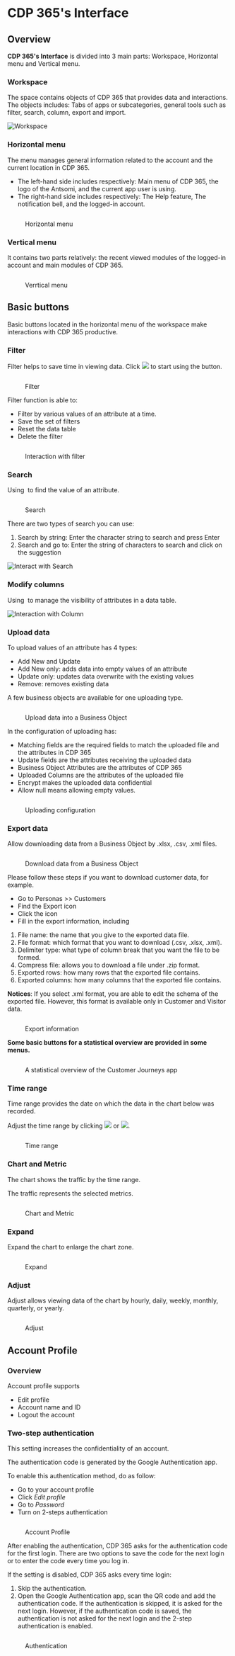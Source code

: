 # CDP 365's Interface

## Overview

**CDP 365's Interface** is divided into 3 main parts: Workspace, Horizontal menu and Vertical menu.

### Workspace

The space contains objects of CDP 365 that provides data and interactions. The objects includes: Tabs of apps or subcategories, general tools such as filter, search, column, export and import.&#x20;

![Workspace](<../.gitbook/assets/image (401).png>)

### Horizontal menu

The menu manages general information related to the account and the current location in CDP 365.

* The left-hand side includes respectively: Main menu of CDP 365, the logo of the Antsomi, and the current app user is using.
* The right-hand side includes respectively: The Help feature, The notification bell, and the logged-in account.

<figure><img src="../.gitbook/assets/image (1150).png" alt=""><figcaption><p>Horizontal menu</p></figcaption></figure>

### Vertical menu

It contains two parts relatively: the recent viewed modules of the logged-in account and main modules of CDP 365.

&#x20;

<figure><img src="../.gitbook/assets/image (2374).png" alt=""><figcaption><p>Verrtical menu</p></figcaption></figure>

## Basic buttons

Basic buttons located in the horizontal menu of the workspace make interactions with CDP 365 productive.

### Filter

Filter helps to save time in viewing data. Click ![](<../.gitbook/assets/image (1831).png>) to start using the button.&#x20;

<figure><img src="../.gitbook/assets/image (2300).png" alt=""><figcaption><p>Filter</p></figcaption></figure>

Filter function is able to:&#x20;

* Filter by various values of an attribute at a time.&#x20;
* Save the set of filters&#x20;
* Reset the data table
* Delete the filter

<figure><img src="../.gitbook/assets/image (1009).png" alt=""><figcaption><p>Interaction with filter</p></figcaption></figure>

### Search

Using <img src="../.gitbook/assets/image (1859).png" alt="" data-size="line"> to find the value of an attribute.

<figure><img src="../.gitbook/assets/image (1041).png" alt=""><figcaption><p>Search </p></figcaption></figure>

There are two types of search you can use:&#x20;

1. Search by string: Enter the character string to search and press Enter&#x20;
2. Search and go to: Enter the string of characters to search and click on the suggestion

![Interact with Search](../.gitbook/assets/antsomi-search.gif)

### Modify columns

Using <img src="../.gitbook/assets/image (908).png" alt="" data-size="original"> to manage the visibility of attributes in a data table.&#x20;

![Interaction with Column](../.gitbook/assets/antsomi-modify-column.gif)

### Upload data <a href="#upload-data" id="upload-data"></a>

To upload values of an attribute has 4 types:&#x20;

* &#x20;Add New and Update&#x20;
* Add New only: adds data into empty values of an attribute&#x20;
* Update only: updates data overwrite with the existing values&#x20;
* Remove: removes existing data&#x20;

A few business objects are available for one uploading type.

<figure><img src="../.gitbook/assets/image (1291).png" alt=""><figcaption><p>Upload data into a Business Object</p></figcaption></figure>

In the configuration of uploading has:

* Matching fields are the required fields to match the uploaded file and the attributes in CDP 365
* Update fields are the attributes receiving the uploaded data&#x20;
* Business Object Attributes are the attributes of CDP 365&#x20;
* Uploaded Columns are the attributes of the uploaded file&#x20;
* Encrypt makes the uploaded data confidential&#x20;
* Allow null means allowing empty values.

<figure><img src="../.gitbook/assets/image (2348).png" alt=""><figcaption><p>Uploading configuration</p></figcaption></figure>

### Export data&#x20;

Allow downloading data from a Business Object by .xlsx, .csv, .xml files.&#x20;

<figure><img src="../.gitbook/assets/image (526).png" alt=""><figcaption><p>Download data from a Business Object</p></figcaption></figure>

Please follow these steps if you want to download customer data, for example.&#x20;

* Go to Personas >> Customers&#x20;
* Find the Export icon&#x20;
* Click the icon
* Fill in the export information, including

1. File name: the name that you give to the exported data file.
2. File format: which format that you want to download (.csv, .xlsx, .xml).
3. Delimiter type: what type of column break that you want the file to be formed.
4. Compress file: allows you to download a file under .zip format.
5. Exported rows: how many rows that the exported file contains.
6. Exported columns: how many columns that the exported file contains.

**Notices**: If you select .xml format, you are able to edit the schema of the exported file. However, this format is available only in Customer and Visitor data.&#x20;

<figure><img src="../.gitbook/assets/image (900).png" alt=""><figcaption><p>Export information</p></figcaption></figure>

**Some basic buttons for a statistical overview are provided in some menus.**

<figure><img src="../.gitbook/assets/image (2540).png" alt=""><figcaption><p>A statistical overview of the Customer Journeys app</p></figcaption></figure>

### Time range

Time range provides the date on which the data in the chart below was recorded.

Adjust the time range by clicking ![](<../.gitbook/assets/image (1526).png>) or ![](<../.gitbook/assets/image (611).png>).

<figure><img src="../.gitbook/assets/image (2178).png" alt=""><figcaption><p>Time range</p></figcaption></figure>

### Chart and Metric

The chart shows the traffic by the time range.&#x20;

The traffic represents the selected metrics.

<figure><img src="../.gitbook/assets/image (982).png" alt=""><figcaption><p>Chart and Metric</p></figcaption></figure>

### Expand

Expand the chart to enlarge the chart zone.&#x20;

<figure><img src="../.gitbook/assets/image (1702).png" alt=""><figcaption><p>Expand</p></figcaption></figure>

### Adjust

Adjust allows viewing data of the chart by hourly, daily, weekly, monthly, quarterly, or yearly.

<figure><img src="../.gitbook/assets/image (1010).png" alt=""><figcaption><p>Adjust</p></figcaption></figure>

## Account Profile

### Overview

Account profile supports

* Edit profile
* Account name and ID
* Logout the account&#x20;

### Two-step authentication&#x20;

This setting increases the confidentiality of an account.&#x20;

The authentication code is generated by the Google Authentication app.&#x20;

To enable this authentication method, do as follow:

* Go to your account profile&#x20;
* Click _Edit profile_
* Go to _Password_
* Turn on 2-steps authentication

<figure><img src="../.gitbook/assets/image (1786).png" alt=""><figcaption><p>Account Profile </p></figcaption></figure>

After enabling the authentication, CDP 365 asks for the authentication code for the first login. There are two options to save the code for the next login or to enter the code every time you log in.

If the setting is disabled, CDP 365 asks every time login:&#x20;

1. Skip the authentication. &#x20;
2. Open the Google Authentication app, scan the QR code and add the authentication code. If the authentication is skipped, it is asked for the next login. However, if the authentication code is saved, the authentication is not asked for the next login and the 2-step authentication is enabled. &#x20;

<figure><img src="../.gitbook/assets/image (776).png" alt=""><figcaption><p>Authentication</p></figcaption></figure>
